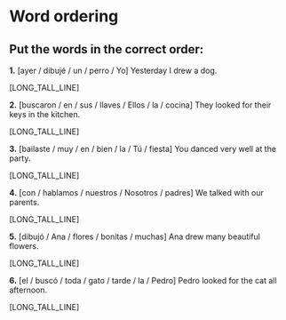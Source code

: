 # Word ordering

## Put the words in the correct order:

**1.** [ayer / dibujé / un / perro / Yo]
Yesterday I drew a dog.

[LONG_TALL_LINE]

**2.** [buscaron / en / sus / llaves / Ellos / la / cocina]
They looked for their keys in the kitchen.

[LONG_TALL_LINE]

**3.** [bailaste / muy / en / bien / la / Tú / fiesta]
You danced very well at the party.

[LONG_TALL_LINE]

**4.** [con / hablamos / nuestros / Nosotros / padres]
We talked with our parents.

[LONG_TALL_LINE]

**5.** [dibujó / Ana / flores / bonitas / muchas]
Ana drew many beautiful flowers.

[LONG_TALL_LINE]

**6.** [el / buscó / toda / gato / tarde / la / Pedro]
Pedro looked for the cat all afternoon.

[LONG_TALL_LINE]